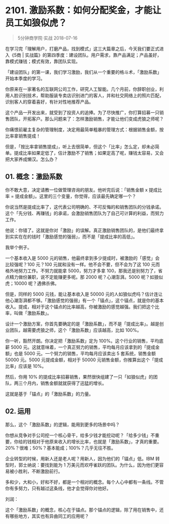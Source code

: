 # 2101. 激励系数：如何分配奖金，才能让员工如狼似虎？
> 5分钟商学院·实战
2018-07-16

在学习完「理解用户，打磨产品，找到模式」这三大篇章之后，今天我们要正式进入《5商 | 实战篇》的第四季度：建设团队。用户需求，靠产品满足；产品虽好，靠模式赚钱；模式有效，靠团队实现。

「建设团队」的第一课，我们学习激励，我们从一个重要的格斗术，「激励系数」开始本季度的学习。

你原来在一家著名的互联网公司工作，研究人工智能。几个月前，你辞职创业，利用人脸识别技术，帮助服装专卖店识别进门的客人，并和社交网络上的照片匹配，识别客人的穿着喜好，有针对性地推荐产品。

这个产品一开发出来，就受到了投资人的追捧。为了尽快推广，你打算招募一只销售团队，开拓客户。那么问题来了：怎样激励销售，才能让他们变成虎狼之师呢？

你痛恨前雇主复杂的管理制度，决定用最简单粗暴的管理方式：根据销售金额，按比率拿销售提成！

但是，「按比率拿销售提成」，听上去很简单，但这个「比率」怎么定，却未必简单。提成比率如果定低了，估计激励不了销售；如果定高了呢，赚钱太容易，又会把大家养成懒汉。怎么办？

## 01. 概念：激励系数

你不敢大意，决定请教一位做管理咨询的朋友。他听完后说：「销售金额 x 提成比率 = 提成金额」。这里的三个变量，你觉得，应该最先确定哪一个？

你说当然是提成比率了，这代表公司明确的、不可反悔的和销售团队的分钱承诺。这个「先分钱、再赚钱」的承诺，会激励销售团队为了自己可计算的利益，而努力工作。

他说：你错了。这就是你对「激励」的误解。真正激励销售团队的，是他们最终拿到实实在在的钱时「激励感觉的强弱」，而不是「提成比率的高低」。

我举个例子。

一个基本收入是 5000 元的销售，他最终拿到多少提成时，被激励的「感觉」会比较强呢？100 元？100 元就和没有一样。他不会不要，但不会为了这 100 元而格外地努力工作。不努力就能拿 5000，努力才多拿 100，那我还是别努力了，省点精力做份兼职，说不定能赚更多呢。那 2000 呢？心潮澎湃。5000 呢？如狼似虎；10000 呢？遇佛杀佛。

但是，同样的 5000 元钱，能让基本收入是 50000 元的人如狼似虎吗？估计连让他心潮澎湃都不够。「激励感觉的强弱」有一个「锚点」，这个锚点，就是你的基本收入。提成，相对于这个锚点的比率越高，你被激励的感觉越强。我们把这个比率，叫做「激励系数」。

设计一个激励方案，你首先要确定的是「激励系数」，而不是「提成比率」。越是创业团队，越需要虎狼之师，这个「激励系数」应该越高，比如 100%。

你一听，豁然开朗。你决定把「激励系数」定为 100%。这个行业的销售，平均底薪 5000 元。这就意味着，一个真正努力的销售，平均每月应该拿到的「提成金额」也是 5000 元。一个努力的销售，平均每月应该卖出 5 套系统，销售金额 50000 元。5000 元提成金额，相对于 50000 元销售金额，你推算出这个「提成比率」应该是 10%。

然后，你用 10% 的提成比率招募销售，果然很快组建了一只「如狼似虎」的团队，两三个月内，销售金额就就获得了迅猛的增长。

这就是基于「锚点」的「激励系数」的力量。

## 02. 运用

那么，这个「激励系数」的逻辑，能用到更多的场景中吗？

你想从竞争对手公司挖一个核心骨干，给多少钱才能挖动呢？「给多少钱」不重要，你给的钱相对于他原来收入的增长比率，也就是「激励系数」，才真的重要。20%？很难；50%？基本能成；100%？几乎无往不胜。

企业转型的时候，用新人还是老人呢？用新人，因为他们的「锚点」低。IBM 转型时，郭士纳说：要找到能为 1 万美元而欢呼雀跃的团队。为什么，因为他们更容易被小胜利，不断激励前行。

多和少，大和小，好和不好，都是一个相对的概念。每个人心中都有一条线。不管你有多努力，只有越过这条线，他才会觉得你对他好。

刘润：

这个「激励系数」的概念，核心在于锚点。那个锚点的逻辑，除了用在销售中，还有哪些地方，其实也有异曲同工的应用呢？
